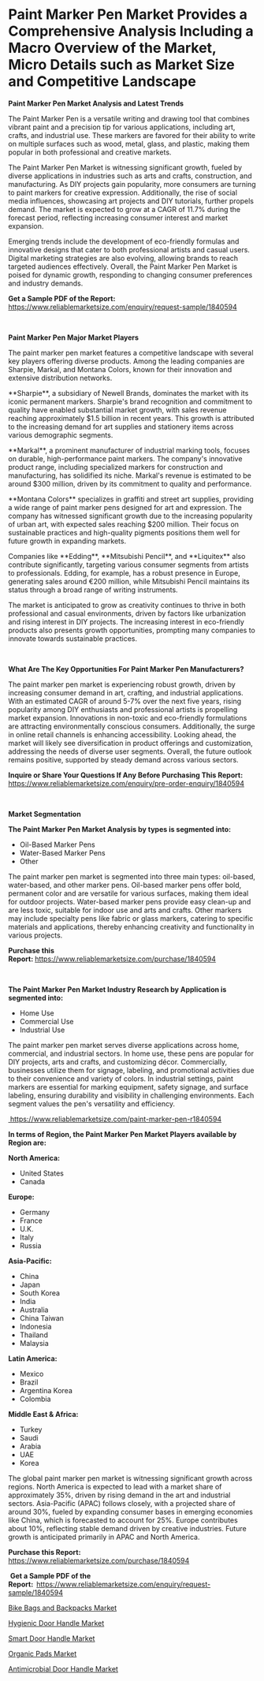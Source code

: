 <p><h1>Paint Marker Pen Market Provides a Comprehensive Analysis Including a Macro Overview of the Market, Micro Details such as Market Size and Competitive Landscape</h1></p><p><strong>Paint Marker Pen Market Analysis and Latest Trends</strong></p>
<p><p>The Paint Marker Pen is a versatile writing and drawing tool that combines vibrant paint and a precision tip for various applications, including art, crafts, and industrial use. These markers are favored for their ability to write on multiple surfaces such as wood, metal, glass, and plastic, making them popular in both professional and creative markets.</p><p>The Paint Marker Pen Market is witnessing significant growth, fueled by diverse applications in industries such as arts and crafts, construction, and manufacturing. As DIY projects gain popularity, more consumers are turning to paint markers for creative expression. Additionally, the rise of social media influences, showcasing art projects and DIY tutorials, further propels demand. The market is expected to grow at a CAGR of 11.7% during the forecast period, reflecting increasing consumer interest and market expansion.</p><p>Emerging trends include the development of eco-friendly formulas and innovative designs that cater to both professional artists and casual users. Digital marketing strategies are also evolving, allowing brands to reach targeted audiences effectively. Overall, the Paint Marker Pen Market is poised for dynamic growth, responding to changing consumer preferences and industry demands.</p></p>
<p><strong>Get a Sample PDF of the Report:&nbsp;</strong> <a href="https://www.reliablemarketsize.com/enquiry/request-sample/1840594?utm_campaign=1895&utm_medium=2&utm_source=Github&utm_content=ia&utm_term=05042025&utm_id=paint-marker-pen">https://www.reliablemarketsize.com/enquiry/request-sample/1840594</a></p>
<p>&nbsp;</p>
<p><strong>Paint Marker Pen Major Market Players</strong></p>
<p><p>The paint marker pen market features a competitive landscape with several key players offering diverse products. Among the leading companies are Sharpie, Markal, and Montana Colors, known for their innovation and extensive distribution networks.</p><p>**Sharpie**, a subsidiary of Newell Brands, dominates the market with its iconic permanent markers. Sharpie's brand recognition and commitment to quality have enabled substantial market growth, with sales revenue reaching approximately $1.5 billion in recent years. This growth is attributed to the increasing demand for art supplies and stationery items across various demographic segments.</p><p>**Markal**, a prominent manufacturer of industrial marking tools, focuses on durable, high-performance paint markers. The company's innovative product range, including specialized markers for construction and manufacturing, has solidified its niche. Markal's revenue is estimated to be around $300 million, driven by its commitment to quality and performance.</p><p>**Montana Colors** specializes in graffiti and street art supplies, providing a wide range of paint marker pens designed for art and expression. The company has witnessed significant growth due to the increasing popularity of urban art, with expected sales reaching $200 million. Their focus on sustainable practices and high-quality pigments positions them well for future growth in expanding markets.</p><p>Companies like **Edding**, **Mitsubishi Pencil**, and **Liquitex** also contribute significantly, targeting various consumer segments from artists to professionals. Edding, for example, has a robust presence in Europe, generating sales around €200 million, while Mitsubishi Pencil maintains its status through a broad range of writing instruments.</p><p>The market is anticipated to grow as creativity continues to thrive in both professional and casual environments, driven by factors like urbanization and rising interest in DIY projects. The increasing interest in eco-friendly products also presents growth opportunities, prompting many companies to innovate towards sustainable practices.</p></p>
<p>&nbsp;</p>
<p><strong>What Are The Key Opportunities For Paint Marker Pen Manufacturers?</strong></p>
<p><p>The paint marker pen market is experiencing robust growth, driven by increasing consumer demand in art, crafting, and industrial applications. With an estimated CAGR of around 5-7% over the next five years, rising popularity among DIY enthusiasts and professional artists is propelling market expansion. Innovations in non-toxic and eco-friendly formulations are attracting environmentally conscious consumers. Additionally, the surge in online retail channels is enhancing accessibility. Looking ahead, the market will likely see diversification in product offerings and customization, addressing the needs of diverse user segments. Overall, the future outlook remains positive, supported by steady demand across various sectors.</p></p>
<p><strong>Inquire or Share Your Questions If Any Before Purchasing This Report:</strong> <a href="https://www.reliablemarketsize.com/enquiry/pre-order-enquiry/1840594?utm_campaign=1895&utm_medium=2&utm_source=Github&utm_content=ia&utm_term=05042025&utm_id=paint-marker-pen">https://www.reliablemarketsize.com/enquiry/pre-order-enquiry/1840594</a></p>
<p>&nbsp;</p>
<p><strong>Market Segmentation</strong></p>
<p><strong>The Paint Marker Pen Market Analysis by types is segmented into:</strong></p>
<p><ul><li>Oil-Based Marker Pens</li><li>Water-Based Marker Pens</li><li>Other</li></ul></p>
<p><p>The paint marker pen market is segmented into three main types: oil-based, water-based, and other marker pens. Oil-based marker pens offer bold, permanent color and are versatile for various surfaces, making them ideal for outdoor projects. Water-based marker pens provide easy clean-up and are less toxic, suitable for indoor use and arts and crafts. Other markers may include specialty pens like fabric or glass markers, catering to specific materials and applications, thereby enhancing creativity and functionality in various projects.</p></p>
<p><strong>Purchase this Report:&nbsp;</strong><a href="https://www.reliablemarketsize.com/purchase/1840594?utm_campaign=1895&utm_medium=2&utm_source=Github&utm_content=ia&utm_term=05042025&utm_id=paint-marker-pen">https://www.reliablemarketsize.com/purchase/1840594</a></p>
<p>&nbsp;</p>
<p><strong>The Paint Marker Pen Market Industry Research by Application is segmented into:</strong></p>
<p><ul><li>Home Use</li><li>Commercial Use</li><li>Industrial Use</li></ul></p>
<p><p>The paint marker pen market serves diverse applications across home, commercial, and industrial sectors. In home use, these pens are popular for DIY projects, arts and crafts, and customizing décor. Commercially, businesses utilize them for signage, labeling, and promotional activities due to their convenience and variety of colors. In industrial settings, paint markers are essential for marking equipment, safety signage, and surface labeling, ensuring durability and visibility in challenging environments. Each segment values the pen's versatility and efficiency.</p></p>
<p><a href="https://www.reliablemarketsize.com/paint-marker-pen-r1840594?utm_campaign=1895&utm_medium=2&utm_source=Github&utm_content=ia&utm_term=05042025&utm_id=paint-marker-pen">&nbsp;https://www.reliablemarketsize.com/paint-marker-pen-r1840594</a></p>
<p><strong>In terms of Region, the Paint Marker Pen Market Players available by Region are:</strong></p>
<p>
    <p> <strong> North America: </strong>
        <ul>
            <li>United States</li>
            <li>Canada</li>
        </ul>
        </p> 
    <p> <strong> Europe: </strong>
        <ul>
            <li>Germany</li>
            <li>France</li>
            <li>U.K.</li>
            <li>Italy</li>
            <li>Russia</li>
        </ul>
        </p> 
    <p> <strong> Asia-Pacific: </strong>
        <ul>
            <li>China</li>
            <li>Japan</li>
            <li>South Korea</li>
            <li>India</li>
            <li>Australia</li>
            <li>China Taiwan</li>
            <li>Indonesia</li>
            <li>Thailand</li>
            <li>Malaysia</li>
        </ul>
        </p> 
    <p> <strong> Latin America: </strong>
        <ul>
            <li>Mexico</li>
            <li>Brazil</li>
            <li>Argentina Korea</li>
            <li>Colombia</li>
        </ul>
        </p> 
    <p> <strong> Middle East & Africa: </strong>
        <ul>
            <li>Turkey</li>
            <li>Saudi</li>
            <li>Arabia</li>
            <li>UAE</li>
            <li>Korea</li>
        </ul>
    </p>
    </p>
<p><p>The global paint marker pen market is witnessing significant growth across regions. North America is expected to lead with a market share of approximately 35%, driven by rising demand in the art and industrial sectors. Asia-Pacific (APAC) follows closely, with a projected share of around 30%, fueled by expanding consumer bases in emerging economies like China, which is forecasted to account for 25%. Europe contributes about 10%, reflecting stable demand driven by creative industries. Future growth is anticipated primarily in APAC and North America.</p></p>
<p><strong>Purchase this Report: </strong><a href="https://www.reliablemarketsize.com/purchase/1840594?utm_campaign=1895&utm_medium=2&utm_source=Github&utm_content=ia&utm_term=05042025&utm_id=paint-marker-pen">https://www.reliablemarketsize.com/purchase/1840594</a></p>
<p>&nbsp;<strong>Get a Sample PDF of the Report:&nbsp;&nbsp;</strong><a href="https://www.reliablemarketsize.com/enquiry/request-sample/1840594?utm_campaign=1895&utm_medium=2&utm_source=Github&utm_content=ia&utm_term=05042025&utm_id=paint-marker-pen">https://www.reliablemarketsize.com/enquiry/request-sample/1840594</a></p>
<p><strong></strong></p>
<p><p><a href="https://github.com/salkidtodo/Market-Research-Report-List-1/blob/main/bike-bags-and-backpacks-market.md?utm_campaign=1895&utm_medium=2&utm_source=Github&utm_content=ia&utm_term=05042025&utm_id=paint-marker-pen">Bike Bags and Backpacks Market</a></p><p><a href="https://github.com/floengsubb/Market-Research-Report-List-1/blob/main/hygienic-door-handle-market.md?utm_campaign=1895&utm_medium=2&utm_source=Github&utm_content=ia&utm_term=05042025&utm_id=paint-marker-pen">Hygienic Door Handle Market</a></p><p><a href="https://github.com/donnypolan/Market-Research-Report-List-1/blob/main/smart-door-handle-market.md?utm_campaign=1895&utm_medium=2&utm_source=Github&utm_content=ia&utm_term=05042025&utm_id=paint-marker-pen">Smart Door Handle Market</a></p><p><a href="https://github.com/eleussabra/Market-Research-Report-List-1/blob/main/organic-pads-market.md?utm_campaign=1895&utm_medium=2&utm_source=Github&utm_content=ia&utm_term=05042025&utm_id=paint-marker-pen">Organic Pads Market</a></p><p><a href="https://github.com/buluckcapps2/Market-Research-Report-List-1/blob/main/antimicrobial-door-handle-market.md?utm_campaign=1895&utm_medium=2&utm_source=Github&utm_content=ia&utm_term=05042025&utm_id=paint-marker-pen">Antimicrobial Door Handle Market</a></p></p>